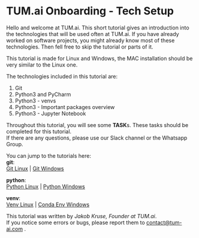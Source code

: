 # TUM.ai Onboarding - Tech Setup

Hello and welcome at TUM.ai. This short tutorial gives an introduction into the technologies that will be used often at TUM.ai.
If you have already worked on software projects, you might already know most of these technologies. Then fell free to skip the tutorial or parts of it.

This tutorial is made for Linux and Windows, the MAC installation should be very similar to the Linux one.

The technologies included in this tutorial are:
1. Git
2. Python3 and PyCharm
3. Python3 - venvs
4. Python3 - Important packages overview
5. Python3 - Jupyter Notebook

Throughout this tutorial, you will see some **TASK**s. These tasks should be completed for this tutorial.  
If there are any questions, please use our Slack channel or the Whatsapp Group.  
  
You can jump to the tutorials here:  
**git**:  
[Git Linux](1-git/GIT-ONBOARDING-LIN.md) |
[Git Windows](1-git/GIT-ONBOARDING-WIN.md)
  
**python**:  
[Python Linux](2-python/PYTHON-ONBOARDING-LIN.md) |
[Python Windows](2-python/PYTHON-ONBOARDING-WIN.md)

**venv**:  
[Venv Linux](3-venv/VENV-ONBOARDING-LIN.md) |
[Conda Env Windows](3-venv/VENV-ONBOARDING-WIN.md)
  
  
This tutorial was written by *Jakob Kruse, Founder at TUM.ai*.  
If you notice some errors or bugs, please report them to contact@tum-ai.com .  
